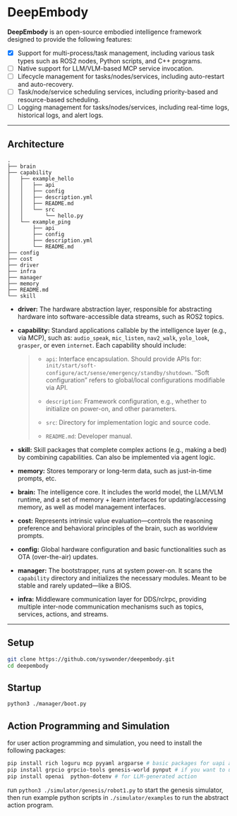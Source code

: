 # DeepEmbody

**DeepEmbody** is an open-source embodied intelligence framework designed to provide the following features:

* [x] Support for multi-process/task management, including various task types such as ROS2 nodes, Python scripts, and C++ programs.
* [ ] Native support for LLM/VLM-based MCP service invocation.
* [ ] Lifecycle management for tasks/nodes/services, including auto-restart and auto-recovery.
* [ ] Task/node/service scheduling services, including priority-based and resource-based scheduling.
* [ ] Logging management for tasks/nodes/services, including real-time logs, historical logs, and alert logs.

---

## Architecture

```
.
├── brain
├── capability
│   ├── example_hello
│   │   ├── api
│   │   ├── config
│   │   ├── description.yml
│   │   ├── README.md
│   │   └── src
│   │       └── hello.py
│   └── example_ping
│       ├── api
│       ├── config
│       ├── description.yml
│       └── README.md
├── config
├── cost
├── driver
├── infra
├── manager
├── memory
├── README.md
└── skill
```

* **driver:** The hardware abstraction layer, responsible for abstracting hardware into software-accessible data streams, such as ROS2 topics.

* **capability:** Standard applications callable by the intelligence layer (e.g., via MCP), such as: `audio_speak`, `mic_listen`, `nav2_walk`, `yolo_look`, `grasper`, or even `internet`. Each capability should include:

  > * `api`: Interface encapsulation. Should provide APIs for: `init/start/soft-configure/act/sense/emergency/standby/shutdown`.
  >   “Soft configuration” refers to global/local configurations modifiable via API.
  >
  > * `description`: Framework configuration, e.g., whether to initialize on power-on, and other parameters.
  >
  > * `src`: Directory for implementation logic and source code.
  >
  > * `README.md`: Developer manual.

* **skill:** Skill packages that complete complex actions (e.g., making a bed) by combining capabilities. Can also be implemented via agent logic.

* **memory:** Stores temporary or long-term data, such as just-in-time prompts, etc.

* **brain:** The intelligence core. It includes the world model, the LLM/VLM runtime, and a set of memory + learn interfaces for updating/accessing memory, as well as model management interfaces.

* **cost:** Represents intrinsic value evaluation—controls the reasoning preference and behavioral principles of the brain, such as worldview prompts.

* **config:** Global hardware configuration and basic functionalities such as OTA (over-the-air) updates.

* **manager:** The bootstrapper, runs at system power-on. It scans the `capability` directory and initializes the necessary modules. Meant to be stable and rarely updated—like a BIOS.

* **infra:** Middleware communication layer for DDS/rclrpc, providing multiple inter-node communication mechanisms such as topics, services, actions, and streams.

---

## Setup

```bash
git clone https://github.com/syswonder/deepembody.git
cd deepembody
```

## Startup

```bash
python3 ./manager/boot.py
```

## Action Programming and Simulation

for user action programming and simulation, you need to install the following packages:

```bash
pip install rich loguru mcp pyyaml argparse # basic packages for uapi and manager
pip install grpcio grpcio-tools genesis-world pynput # if you want to use genesis simulator
pip install openai  python-dotenv # for LLM-generated action
```

run `python3 ./simulator/genesis/robot1.py` to start the genesis simulator, then run example python scripts in `./simulator/examples` to run the abstract action program.